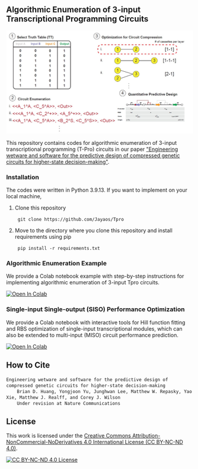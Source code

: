 ## Algorithmic Enumeration of 3-input Transcriptional Programming Circuits


<p align="center">
  <img src="images/Tpro_github_page.jpg" alt="Circuit Example" width="800"/>
</p>

This repository contains codes for algorithmic enumeration of 3-input transcriptional programming (T-Pro) circuits in our paper ["Engineering wetware and software for the predictive design of compressed genetic circuits for higher-state decision-making"]().


### Installation
The codes were written in Python 3.9.13. If you want to implement on your local machine,

1. Clone this repository

        git clone https://github.com/Jayaos/Tpro
2. Move to the directory where you clone this repository and install requirements using pip

        pip install -r requirements.txt


### Algorithmic Enumeration Example 
We provide a Colab notebook example with step-by-step instructions for implementing algorithmic enumeration of 3-input Tpro circuits.

<a target="_blank" href="https://colab.research.google.com/github/Jayaos/TPro/blob/master/examples/example_script.ipynb">
  <img src="https://colab.research.google.com/assets/colab-badge.svg" alt="Open In Colab"/>
</a>


### Single-input Single-output (SISO) Performance Optimization
We provide a Colab notebook with interactive tools for Hill function fitting and RBS optimization of single-input transcriptional modules, which can also be extended to multi-input (MISO) circuit performance prediction.

<a target="_blank" href="https://colab.research.google.com/github/Jayaos/TPro/blob/master/examples/siso_optimization_script.ipynb">
  <img src="https://colab.research.google.com/assets/colab-badge.svg" alt="Open In Colab"/>
</a>

## How to Cite

    Engineering wetware and software for the predictive design of compressed genetic circuits for higher-state decision-making
        Brian D. Huang, Yongjoon Yu, Junghwan Lee, Matthew W. Repasky, Yao Xie, Matthew J. Realff, and Corey J. Wilson
        Under revision at Nature Communications


## License

This work is licensed under the [Creative Commons Attribution-NonCommercial-NoDerivatives 4.0 International License (CC BY-NC-ND 4.0)](https://creativecommons.org/licenses/by-nc-nd/4.0/).

<p align="left">
  <a href="https://creativecommons.org/licenses/by-nc-nd/4.0/">
    <img src="https://licensebuttons.net/l/by-nc-nd/4.0/88x31.png" alt="CC BY-NC-ND 4.0 License"/>
  </a>
</p>